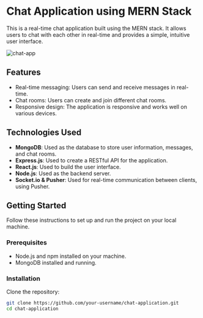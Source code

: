 
# Chat Application using MERN Stack

This is a real-time chat application built using the MERN stack. It allows users to chat with each other in real-time and provides a simple, intuitive user interface.

![chat-app](https://github.com/kaushik-godhani/Interacte-live/assets/68903480/21574e1c-8c45-485a-af25-a145f3b7fed5)

## Features

- Real-time messaging: Users can send and receive messages in real-time.
- Chat rooms: Users can create and join different chat rooms.
- Responsive design: The application is responsive and works well on various devices.

## Technologies Used

- **MongoDB**: Used as the database to store user information, messages, and chat rooms.
- **Express.js**: Used to create a RESTful API for the application.
- **React.js**: Used to build the user interface.
- **Node.js**: Used as the backend server.
- **Socket.io & Pusher**: Used for real-time communication between clients, using Pusher.

## Getting Started

Follow these instructions to set up and run the project on your local machine.

### Prerequisites

- Node.js and npm installed on your machine.
- MongoDB installed and running.

### Installation

Clone the repository:

   ```bash
   git clone https://github.com/your-username/chat-application.git
   cd chat-application
   
